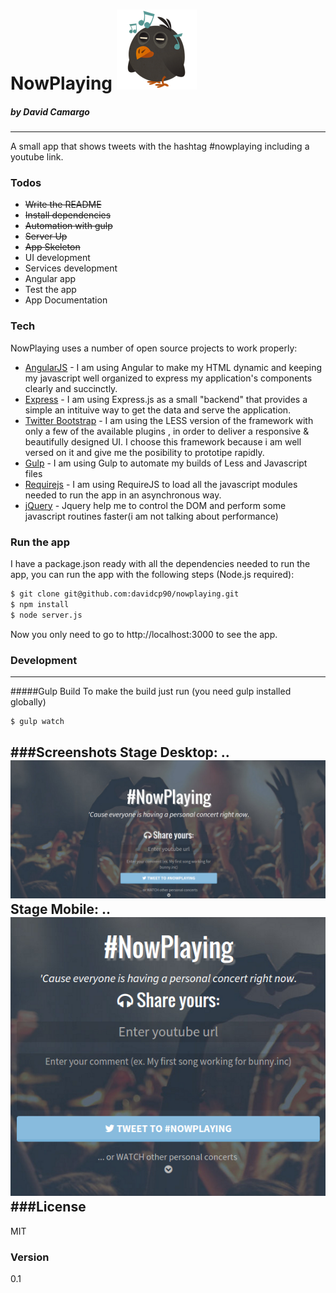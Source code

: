 # NowPlaying ![alt text](https://raw.githubusercontent.com/davidcp90/nowplaying/master/dist/img/favicon.png "Logo")
##### by David Camargo
---
A small app that shows tweets with the hashtag #nowplaying including a youtube link.
### Todos

 - ~~Write the README~~
 - ~~Install dependencies~~
 - ~~Automation with gulp~~
 - ~~Server Up~~
 - ~~App Skeleton~~
 - UI development
 - Services development
 - Angular app
 - Test the app
 - App Documentation


### Tech

NowPlaying uses a number of open source projects to work properly:

* [AngularJS] - I am using Angular to make my HTML dynamic and keeping my javascript well organized to express my application's components clearly and succinctly.
* [Express] - I am using Express.js as a small "backend" that provides a simple an intituive way to get the data and serve the application.
* [Twitter Bootstrap] - I am using the LESS version of the framework with only a few of the available plugins , in order to deliver a responsive & beautifully designed UI. I choose this framework because i am well versed on it and give me the posibility to prototipe rapidly.  
* [Gulp] - I am using Gulp to automate my builds of Less and Javascript files
* [Requirejs] - I am using RequireJS to load all the javascript modules needed to run the app in an asynchronous way.
* [jQuery] - Jquery help me to control the DOM and perform some javascript routines faster(i am not talking about performance)

### Run the app

I have a package.json ready with all the dependencies needed to run the app, you can run the app with the following steps (Node.js required):

```sh
$ git clone git@github.com:davidcp90/nowplaying.git
$ npm install
$ node server.js
```
Now you only need to go to http://localhost:3000 to see the app.

### Development
***
#####Gulp Build
To make the build just run (you need gulp installed globally)
```sh
$ gulp watch
```

###Screenshots
Stage Desktop: ..
![alt text](https://raw.githubusercontent.com/davidcp90/nowplaying/master/screenshots/stage-desktop.png "Stage Desktop")
Stage Mobile: ..
![alt text](https://raw.githubusercontent.com/davidcp90/nowplaying/master/screenshots/stage-rwd.png "Stage Mobile")
###License
----

MIT

### Version
0.1



[//]: # (These are reference links used in the body of this note and get stripped out when the markdown processor does its job. There is no need to format nicely because it shouldn't be seen. Thanks SO - http://stackoverflow.com/questions/4823468/store-comments-in-markdown-syntax)


   [git-repo-url]: <https://github.com/joemccann/dillinger.git>
   [node.js]: <http://nodejs.org>
   [Twitter Bootstrap]: <http://twitter.github.com/bootstrap/>
   [jQuery]: <http://jquery.com>
   [express]: <http://expressjs.com>
   [AngularJS]: <http://angularjs.org>
   [Gulp]: <http://gulpjs.com>
   [RequireJS]: <http://requirejs.org>



